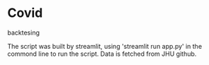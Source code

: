 # Covid
backtesing

The script was built by streamlit, using 'streamlit run app.py' in the commond line to run the script.
Data is fetched from JHU github.
